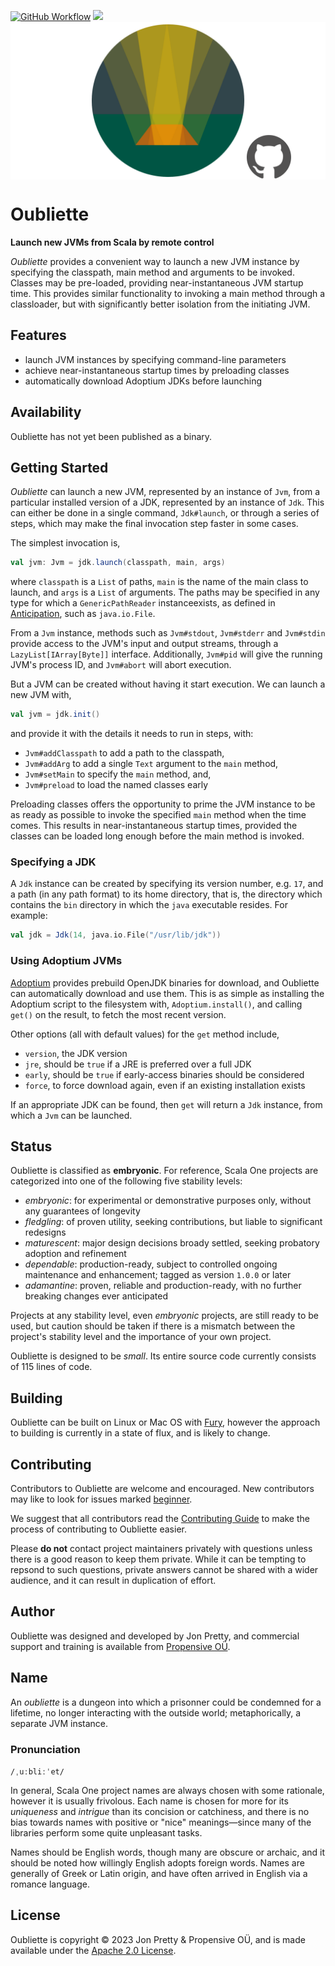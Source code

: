 [<img alt="GitHub Workflow" src="https://img.shields.io/github/actions/workflow/status/propensive/oubliette/main.yml?style=for-the-badge" height="24">](https://github.com/propensive/oubliette/actions)
[<img src="https://img.shields.io/discord/633198088311537684?color=8899f7&label=DISCORD&style=for-the-badge" height="24">](https://discord.gg/7b6mpF6Qcf)
<img src="/doc/images/github.png" valign="middle">

# Oubliette

__Launch new JVMs from Scala by remote control__

_Oubliette_ provides a convenient way to launch a new JVM instance by specifying the classpath, main method and
arguments to be invoked. Classes may be pre-loaded, providing near-instantaneous JVM startup time. This provides
similar functionality to invoking a main method through a classloader, but with significantly better isolation
from the initiating JVM.

## Features

- launch JVM instances by specifying command-line parameters
- achieve near-instantaneous startup times by preloading classes
- automatically download Adoptium JDKs before launching


## Availability

Oubliette has not yet been published as a binary.

## Getting Started

_Oubliette_ can launch a new JVM, represented by an instance of `Jvm`, from a
particular installed version of a JDK, represented by an instance of `Jdk`.
This can either be done in a single command, `Jdk#launch`, or through a series
of steps, which may make the final invocation step faster in some cases.

The simplest invocation is,
```scala
val jvm: Jvm = jdk.launch(classpath, main, args)
```
where `classpath` is a `List` of paths, `main` is the name of the main class to
launch, and `args` is a `List` of arguments. The paths may be specified in any
type for which a `GenericPathReader` instanceexists, as defined in
[Anticipation](https://github.com/propensive/anticipation/), such as
`java.io.File`.

From a `Jvm` instance, methods such as `Jvm#stdout`, `Jvm#stderr` and
`Jvm#stdin` provide access to the JVM's input and output streams, through a
`LazyList[IArray[Byte]]` interface. Additionally, `Jvm#pid` will give the
running JVM's process ID, and `Jvm#abort` will abort execution.

But a JVM can be created without having it start execution. We can launch a new JVM with,
```scala
val jvm = jdk.init()
```
and provide it with the details it needs to run in steps, with:
- `Jvm#addClasspath` to add a path to the classpath,
- `Jvm#addArg` to add a single `Text` argument to the `main` method,
- `Jvm#setMain` to specify the `main` method, and,
- `Jvm#preload` to load the named classes early

Preloading classes offers the opportunity to prime the JVM instance to be as
ready as possible to invoke the specified `main` method when the time comes.
This results in near-instantaneous startup times, provided the classes can be
loaded long enough before the main method is invoked.

### Specifying a JDK

A `Jdk` instance can be created by specifying its version number, e.g. `17`,
and a path (in any path format) to its home directory, that is, the directory
which contains the `bin` directory in which the `java` executable resides. For
example:
```scala
val jdk = Jdk(14, java.io.File("/usr/lib/jdk"))
```

### Using Adoptium JVMs

[Adoptium](https://adoptium.net) provides prebuild OpenJDK binaries for
download, and Oubliette can automatically download and use them. This is as
simple as installing the Adoptium script to the filesystem with,
`Adoptium.install()`, and calling `get()` on the result, to fetch the most
recent version.

Other options (all with default values) for the `get` method include,
- `version`, the JDK version
- `jre`, should be `true` if a JRE is preferred over a full JDK
- `early`, should be `true` if early-access binaries should be considered
- `force`, to force download again, even if an existing installation exists

If an appropriate JDK can be found, then `get` will return a `Jdk` instance,
from which a `Jvm` can be launched.




## Status

Oubliette is classified as __embryonic__. For reference, Scala One projects are
categorized into one of the following five stability levels:

- _embryonic_: for experimental or demonstrative purposes only, without any guarantees of longevity
- _fledgling_: of proven utility, seeking contributions, but liable to significant redesigns
- _maturescent_: major design decisions broady settled, seeking probatory adoption and refinement
- _dependable_: production-ready, subject to controlled ongoing maintenance and enhancement; tagged as version `1.0.0` or later
- _adamantine_: proven, reliable and production-ready, with no further breaking changes ever anticipated

Projects at any stability level, even _embryonic_ projects, are still ready to
be used, but caution should be taken if there is a mismatch between the
project's stability level and the importance of your own project.

Oubliette is designed to be _small_. Its entire source code currently consists
of 115 lines of code.

## Building

Oubliette can be built on Linux or Mac OS with [Fury](/propensive/fury), however
the approach to building is currently in a state of flux, and is likely to
change.

## Contributing

Contributors to Oubliette are welcome and encouraged. New contributors may like to look for issues marked
<a href="https://github.com/propensive/oubliette/labels/beginner">beginner</a>.

We suggest that all contributors read the [Contributing Guide](/contributing.md) to make the process of
contributing to Oubliette easier.

Please __do not__ contact project maintainers privately with questions unless
there is a good reason to keep them private. While it can be tempting to
repsond to such questions, private answers cannot be shared with a wider
audience, and it can result in duplication of effort.

## Author

Oubliette was designed and developed by Jon Pretty, and commercial support and training is available from
[Propensive O&Uuml;](https://propensive.com/).



## Name

An _oubliette_ is a dungeon into which a prisonner could be condemned for a lifetime, no longer interacting with the outside world; metaphorically, a separate JVM instance.

### Pronunciation

`/ˌuːbliːˈet/`

In general, Scala One project names are always chosen with some rationale, however it is usually
frivolous. Each name is chosen for more for its _uniqueness_ and _intrigue_ than its concision or
catchiness, and there is no bias towards names with positive or "nice" meanings—since many of the
libraries perform some quite unpleasant tasks.

Names should be English words, though many are obscure or archaic, and it should be noted how
willingly English adopts foreign words. Names are generally of Greek or Latin origin, and have
often arrived in English via a romance language.

## License

Oubliette is copyright &copy; 2023 Jon Pretty & Propensive O&Uuml;, and is made available under the
[Apache 2.0 License](/license.md).

